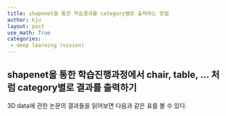 ```yaml
---
title: shapenet을 통한 학습결과를 category별로 출력하는 방법
author: kju
layout: post
use_math: True
categories:
 - deep learning (vision)
---
```

## shapenet을 통한 학습진행과정에서 chair, table, ... 처럼 category별로 결과를 출력하기
3D data에 관한 논문의 결과들을 읽어보면 다음과 같은 표를 볼 수 있다.

